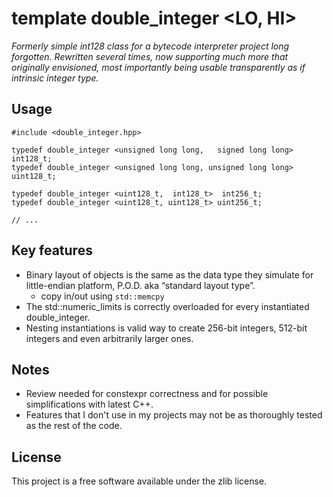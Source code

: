 ﻿# template double_integer <LO, HI>
*Formerly simple int128 class for a bytecode interpreter project long forgotten. Rewritten several times, now supporting much more that originally envisioned, most importantly being usable transparently as if intrinsic integer type.*

## Usage

    #include <double_integer.hpp>
    
    typedef double_integer <unsigned long long,   signed long long>  int128_t;
    typedef double_integer <unsigned long long, unsigned long long> uint128_t;
    
    typedef double_integer <uint128_t,  int128_t>  int256_t;
    typedef double_integer <uint128_t, uint128_t> uint256_t;

    // ...

## Key features
* Binary layout of objects is the same as the data type they simulate for little-endian platform, P.O.D. aka “standard layout type”.
   * copy in/out using `std::memcpy`
* The std::numeric_limits is correctly overloaded for every instantiated double_integer.
* Nesting instantiations is valid way to create 256-bit integers, 512-bit integers and even arbitrarily larger ones.

## Notes
* Review needed for constexpr correctness and for possible simplifications with latest C++.
* Features that I don't use in my projects may not be as thoroughly tested as the rest of the code.

## License
This project is a free software available under the zlib license.
